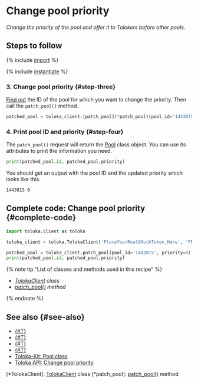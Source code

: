 # Change pool priority

_Change the priority of the pool and offer it to Tolokers before other pools._

## Steps to follow

{% include [import](../_includes/recipes/import.md) %}

{% include [instantiate](../_includes/recipes/instantiate.md) %}

### 3. Change pool priority {#step-three}

[Find out](get-pools.md) the ID of the pool for which you want to change the priority. Then call the `patch_pool()` method.

```python
patched_pool = toloka_client.[patch_pool](*patch_pool)(pool_id='1443815', priority=0)
```

### 4. Print pool ID and priority {#step-four}

The `patch_pool()` request will return the [Pool](../reference/toloka.client.pool.Pool.md) class object. You can use its attributes to print the information you need.

```python
print(patched_pool.id, patched_pool.priority)
```

You should get an output with the pool ID and the updated priority which looks like this.

```bash
1443815 0
```

## Complete code: Change pool priority {#complete-code}

```python
import toloka.client as toloka

toloka_client = toloka.TolokaClient('PlaceYourRealOAuthToken_Here', 'PRODUCTION')

patched_pool = toloka_client.patch_pool(pool_id='1443815', priority=0)
print(patched_pool.id, patched_pool.priority)
```

{% note tip "List of classes and methods used in this recipe" %}

- _[TolokaClient](../reference/toloka.client.TolokaClient.md) class_
- _[patch_pool()](../reference/toloka.client.TolokaClient.patch_pool.md) method_

{% endnote %}

## See also {#see-also}

- [{#T}](../../guide/concepts/overview.md)
- [{#T}](learn-basics.md)
- [{#T}](use-cases.md)
- [{#T}](get-pools.md)
- [Toloka-Kit: Pool class](../reference/toloka.client.pool.Pool.md)
- [Toloka API: Change pool priority](https://toloka.ai/docs/api/api-reference/#patch-/pools/-id-)

[*TolokaClient]: [TolokaClient](../reference/toloka.client.TolokaClient.md) class
[*patch_pool]: [patch_pool()](../reference/toloka.client.TolokaClient.patch_pool.md) method
